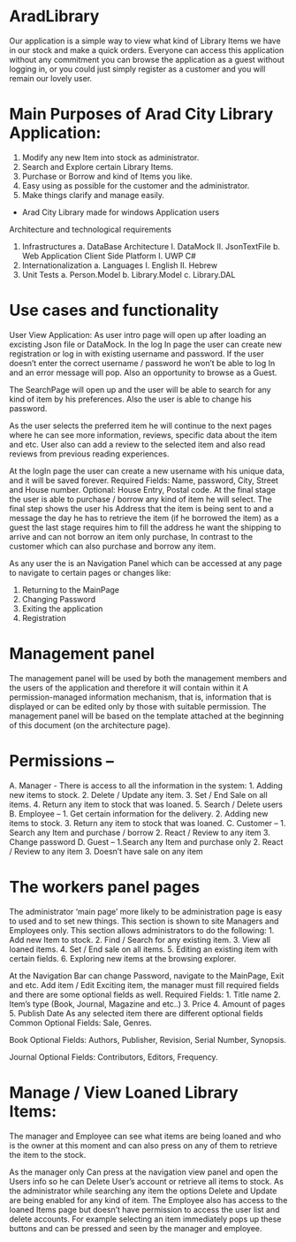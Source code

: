 # AradLibrary
Our application is a simple way to view what kind of Library Items we have in our stock and make a quick orders. Everyone can access this application without any commitment you can browse the application as a guest without logging in, or you could just simply register as a customer and you will remain our lovely user. 

# Main Purposes of Arad City Library Application:
1.	Modify any new Item into stock as administrator.
2.	Search and Explore certain Library Items.
3.	Purchase or Borrow and kind of Items you like.
4.	Easy using as possible for the customer and the administrator.
5.	Make things clarify and manage easily.

-	Arad City Library made for windows Application users

Architecture and technological requirements
1. Infrastructures
	a. DataBase Architecture
		I. DataMock
		II. JsonTextFile
	b. Web Application Client Side Platform
		I. UWP C#
2. Internationalization
	a. Languages
		I. English
		II. Hebrew
3. Unit Tests
	a. Person.Model
	b. Library.Model
	c. Library.DAL

# Use cases and functionality
User View Application:
As user intro page will open up after loading an excisting Json file or DataMock. In the log In page the user can create new registration or log in with existing username and password. If the user doesn’t enter the correct username / password he won’t be able to log In and an error message will pop. Also an opportunity to browse as a Guest. 

The SearchPage will open up and the user will be able to search for any kind of item by his preferences. Also the user is able to change his password.
 
As the user selects the preferred item he will continue to the next pages where he can see more information, reviews, specific data about the item and etc. User also can add a review to the selected item and also read reviews from previous reading experiences.

At the logIn page the user can create a new username with his unique data, and it will be saved forever. 
Required Fields: Name, password, City, Street and House number.
Optional: House Entry, Postal code.
At the final stage the user is able to purchase / borrow any kind of item he will select. The final step shows the user his Address that the item is being sent to and a message the day he has to retrieve the item (if he borrowed the item) as a guest the last stage requires him to fill the address he want the shipping to arrive and can not borrow an item only purchase, In contrast to the  customer which can also purchase and borrow any item.
 
As any user the is an Navigation Panel which can be accessed at any page to navigate to certain pages or changes like: 
1.	Returning to the MainPage
2.	Changing Password
3.	Exiting the application
4.	Registration

# Management panel
The management panel will be used by both the management members and the users of the application and therefore it will contain within it
A permission-managed information mechanism, that is, information that is displayed or can be edited only by those with suitable permission.
The management panel will be based on the template attached at the beginning of this document (on the architecture page).
# Permissions –
A.	Manager -  There is access to all the information in the system:
    1.	Adding new items to stock.
    2.	Delete / Update any item.
    3.	Set / End Sale on all items.
    4.	Return any item to stock that was loaned.
    5.	Search / Delete users
B.	Employee – 
    1.	Get certain information for the delivery.
    2.	Adding new items to stock.
    3.	Return any item to stock that was loaned.
C.	Customer –
    1.	Search any Item and purchase / borrow
    2.	React / Review to any item
    3.	Change password
D.	Guest – 
    1.Search any Item and purchase only
    2. React / Review to any item
    3. Doesn’t have sale on any item
    
# The workers panel pages
The administrator ‘main page’ more likely to be administration page is easy to used and to set new things. 
This section is shown to site Managers and Employees only.
This section allows administrators to do the following:
    1.	Add new Item to stock.
    2.	Find / Search for any existing item.
    3.	View all loaned items.
    4.	Set / End sale on all items.
    5.	Editing an existing item with certain fields.
    6.	Exploring new items at the browsing explorer.
 
At the Navigation Bar can change Password, navigate to the MainPage, Exit and etc.
Add item / Edit Exciting item, the manager must fill required fields and there are some optional fields as well.
Required Fields: 
    1.	Title name
    2.	Item’s type (Book, Journal, Magazine and etc..)
    3.	Price
    4.	Amount of pages
    5.	Publish Date
As any selected item there are different optional fields
Common Optional Fields: Sale, Genres.

Book Optional Fields: Authors, Publisher, Revision, Serial Number, Synopsis.

Journal Optional Fields: Contributors, Editors, Frequency. 

# Manage / View Loaned Library Items:
The manager and Employee can see what items are being loaned and who is the owner at this moment and can also press on any of them to retrieve the item to the stock.

As the manager only Can press at the navigation view panel and open the Users info so he can Delete User’s account or retrieve all items to stock.
As the administrator while searching any item the options Delete and Update are being enabled for any kind of item.
The Employee also has access to the loaned Items page but doesn’t have permission to access the user list and delete accounts.
For example selecting an item immediately pops up these buttons and can be pressed and seen by the manager and employee.



